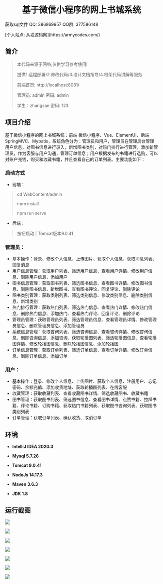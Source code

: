 <p><h1 align="center">基于微信小程序的网上书城系统</h1></p>

<p> 获取sql文件 QQ: 386869957 QQ群: 377586148 </p>
<p> [个人站点: 从戎源码网](https://armycodes.com/)</p>

## 简介

> 本代码来源于网络,仅供学习参考使用!
>
> 提供1.远程部署/2.修改代码/3.设计文档指导/4.框架代码讲解等服务
>
> 前端首页:  http://localhost:8081/
>
> 管理员: admin 密码: admin
>
> 学生：zhangsan 密码: 123
>

## 项目介绍

基于微信小程序的网上书城系统：前端 微信小程序、Vue、ElementUI，后端 SpringMVC、Mybatis，系统角色分为：管理员和用户，管理员在管理后台管理用户信息，对图书信息进行录入，新增图书类别，对热门排行进行管理，添加新管理员，作为客服与用户沟通，管理订单信息；用户根据发布的书籍进行选购，可以对账户充钱，购买和收藏书籍，并且查看自己的订单列表。主要功能如下：

### 启动方式

- 前端：
> cd WebContent/admin
>
> npm install
> 
> npm run serve

- 后端：
> 按钮启动 | Tomcat版本9.0.41

### 管理员：

- 基本操作：登录、修改个人信息、上传图片、获取个人信息、获取消息列表、回复消息
- 用户信息管理：获取用户列表、筛选用户信息、查看用户详情、修改用户信息、删除用户信息、添加用户
- 图书信息管理：获取图书列表、筛选图书信息、查看图书详情、修改图书信息、删除图书信息、新增图书、查看图书评论、回复评论、删除评论
- 图书类别管理：获取类别列表、筛选类别信息、修改类别信息、删除类别信息、新增类别
- 热门排行管理：获取热门列表、筛选热门信息、查看热门详情、修改热门信息、删除热门信息、添加热门、查看热门评论、回复评论、删除评论
- 管理员管理：获取管理员列表、筛选管理员信息、查看管理员详情、修改管理员信息、删除管理员信息、添加管理员
- 系统信息管理：获取咨询列表、筛选咨询信息、查看咨询详情、修改咨询信息、删除咨询信息、添加咨询、获取轮播图列表、筛选轮播图信息、查看轮播图详情、修改轮播图信息、删除轮播图信息、添加轮播图
- 订单信息管理：获取订单列表、筛选订单信息、查看订单详情、修改订单信息、删除订单信息、添加订单

### 用户：

- 基本操作：登录、修改个人信息、上传图片、获取个人信息、注册用户、忘记密码、余额充值、添加收货地址、获取轮播图列表、在线客服
- 收藏管理：获取收藏列表、查看收藏图书详情、筛选收藏图书、收藏书籍
- 图书管理：获取图书列表、筛选图书信息、查看图书详情、点赞书籍、拉踩书籍、评论书籍、订购书籍、获取热门书籍列表、获取图书咨询列表、获取图书类别列表
- 订单管理：获取订单列表、确认收货、取消订单

## 环境

- <b>IntelliJ IDEA 2020.3</b>

- <b>Mysql 5.7.26</b>

- <b>Tomcat 9.0.41</b>

- <b>NodeJs 14.17.3</b>

- <b>Maven 3.6.3</b>

- <b>JDK 1.8</b>


## 运行截图
![](screenshot/1.png)

![](screenshot/2.png)

![](screenshot/3.png)

![](screenshot/4.png)

![](screenshot/5.png)

![](screenshot/6.png)

![](screenshot/7.png)

